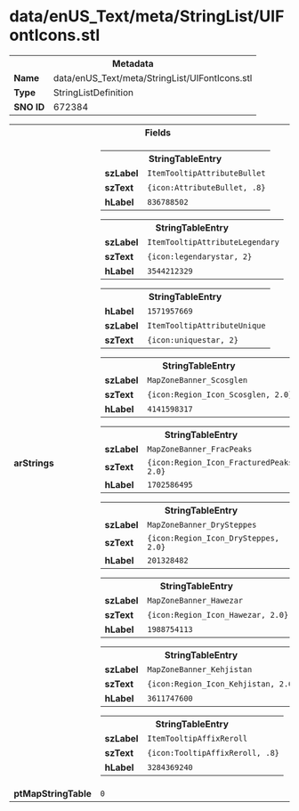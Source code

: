<h1>data/enUS_Text/meta/StringList/UIFontIcons.stl</h1><table><tr><th colspan="100%">Metadata</th></tr><tr><td><b>Name</b></td><td>data/enUS_Text/meta/StringList/UIFontIcons.stl</td></tr><tr><td><b>Type</b></td><td>StringListDefinition</td></tr><tr><td><b>SNO ID</b></td><td>672384</td></tr></table>

<table><tr><th colspan="100%">Fields</th></tr><tr><td><b>arStrings</b></td><td><table><tr><th colspan="100%">StringTableEntry</th></tr><tr><td><b>szLabel</b></td><td><code>ItemTooltipAttributeBullet</code></td></tr><tr><td><b>szText</b></td><td><code>{icon:AttributeBullet, .8}</code></td></tr><tr><td><b>hLabel</b></td><td><code>836788502</code></td></tr></table>


<table><tr><th colspan="100%">StringTableEntry</th></tr><tr><td><b>szLabel</b></td><td><code>ItemTooltipAttributeLegendary</code></td></tr><tr><td><b>szText</b></td><td><code>{icon:legendarystar, 2}</code></td></tr><tr><td><b>hLabel</b></td><td><code>3544212329</code></td></tr></table>


<table><tr><th colspan="100%">StringTableEntry</th></tr><tr><td><b>hLabel</b></td><td><code>1571957669</code></td></tr><tr><td><b>szLabel</b></td><td><code>ItemTooltipAttributeUnique</code></td></tr><tr><td><b>szText</b></td><td><code>{icon:uniquestar, 2}</code></td></tr></table>


<table><tr><th colspan="100%">StringTableEntry</th></tr><tr><td><b>szLabel</b></td><td><code>MapZoneBanner_Scosglen</code></td></tr><tr><td><b>szText</b></td><td><code>{icon:Region_Icon_Scosglen, 2.0}</code></td></tr><tr><td><b>hLabel</b></td><td><code>4141598317</code></td></tr></table>


<table><tr><th colspan="100%">StringTableEntry</th></tr><tr><td><b>szLabel</b></td><td><code>MapZoneBanner_FracPeaks</code></td></tr><tr><td><b>szText</b></td><td><code>{icon:Region_Icon_FracturedPeaks, 2.0}</code></td></tr><tr><td><b>hLabel</b></td><td><code>1702586495</code></td></tr></table>


<table><tr><th colspan="100%">StringTableEntry</th></tr><tr><td><b>szLabel</b></td><td><code>MapZoneBanner_DrySteppes</code></td></tr><tr><td><b>szText</b></td><td><code>{icon:Region_Icon_DrySteppes, 2.0}</code></td></tr><tr><td><b>hLabel</b></td><td><code>201328482</code></td></tr></table>


<table><tr><th colspan="100%">StringTableEntry</th></tr><tr><td><b>szLabel</b></td><td><code>MapZoneBanner_Hawezar</code></td></tr><tr><td><b>szText</b></td><td><code>{icon:Region_Icon_Hawezar, 2.0}</code></td></tr><tr><td><b>hLabel</b></td><td><code>1988754113</code></td></tr></table>


<table><tr><th colspan="100%">StringTableEntry</th></tr><tr><td><b>szLabel</b></td><td><code>MapZoneBanner_Kehjistan</code></td></tr><tr><td><b>szText</b></td><td><code>{icon:Region_Icon_Kehjistan, 2.0}</code></td></tr><tr><td><b>hLabel</b></td><td><code>3611747600</code></td></tr></table>


<table><tr><th colspan="100%">StringTableEntry</th></tr><tr><td><b>szLabel</b></td><td><code>ItemTooltipAffixReroll</code></td></tr><tr><td><b>szText</b></td><td><code>{icon:TooltipAffixReroll, .8}</code></td></tr><tr><td><b>hLabel</b></td><td><code>3284369240</code></td></tr></table>


</td></tr><tr><td><b>ptMapStringTable</b></td><td><code>0</code></td></tr></table>

